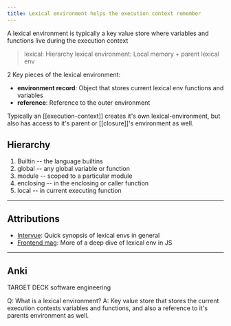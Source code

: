 ```yaml
---
title: Lexical environment helps the execution context remember
---
```

A lexical environment is typically a key value store where variables and functions live during the execution context

> lexical: Hierarchy
> lexical environment: Local memory + parent lexical env

2 Key pieces of the lexical environment:
- **environment record**: Object that stores current lexical env functions and variables
- **reference**: Reference to the outer environment

Typically an [[execution-context]] creates it's own lexical-environment, but also has access to it's parent or [[closure]]'s environment as well.

## Hierarchy 
1. Builtin -- the language builtins
2. global -- any global variable or function
3. module -- scoped to a particular module
4. enclosing -- in the enclosing or caller function
5. local -- in current executing function

---
## Attributions
- [Intervue](https://www.intervue.io/developer/short-note/what-is-a-lexical-environment-sandbox-5XTCDNYWG#:~:text=A%20lexical%20environment%20is%20a,hierarchy%20or%20in%20a%20sequence.): Quick synopsis of lexical envs in general
- [Frontend mag](https://www.frontendmag.com/tutorials/lexical-environment-in-javascript/): More of a deep dive of lexical env in JS

----
## Anki

TARGET DECK
software engineering

Q: What is a lexical environment?
A: Key value store that stores the current execution contexts variables and functions, and also a reference to it's parents environment as well.
<!--ID: 1700931157725-->
